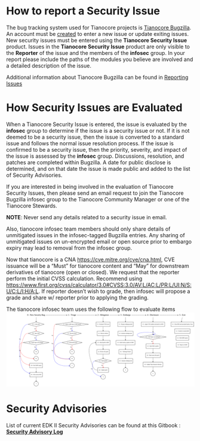 # How to report a Security Issue

The bug tracking system used for Tianocore projects is [Tianocore Bugzilla](https://bugzilla.tianocore.org).  An account must be [created](https://bugzilla.tianocore.org/createaccount.cgi) to enter a new issue or update exiting issues.  New security issues must be entered using the **Tianocore Security Issue** product.  Issues in the **Tianocore Security Issue** product are only visible to the **Reporter** of the issue and the members of the **infosec** group.  In your report please include the paths of the modules you believe are involved and a detailed description of the issue.

Additional information about Tianocore Bugzilla can be found in [Reporting Issues](Reporting-Issues "wikilink")

# How Security Issues are Evaluated

When a Tianocore Security Issue is entered, the issue is evaluated by the **infosec** group to determine if the issue is a security issue or not.  If it is not deemed to be a security issue, then the issue is converted to a standard issue and follows the normal issue resolution process.   If the issue is confirmed to be a security issue, then the priority, severity, and impact of the issue is assessed by the **infosec** group.  Discussions, resolution, and patches are completed within Bugzilla.  A date for public disclose is determined, and on that date the issue is made public and added to the list of Security Advisories.

If you are interested in being involved in the evaluation of Tianocore Security Issues, then please send an email request to join the Tianocore Bugzilla infosec group to the Tianocore Community Manager or one of the Tianocore Stewards.

**NOTE**: Never send any details related to a security issue in email.

Also, tianocore infosec team members should only share details of unmitigated issues in the infosec-tagged Bugzilla entries. Any sharing of unmitigated issues on un-encrypted email or open source prior to embargo expiry may lead to removal from the infosec group.

Now that tianocore is a CNA https://cve.mitre.org/cve/cna.html, CVE issuance will be a “Must” for tianocore content and “May” for downstream derivatives of tianocore (open or closed). We request that the reporter perform the initial CVSS calculation.  Recommend using https://www.first.org/cvss/calculator/3.0#CVSS:3.0/AV:L/AC:L/PR:L/UI:N/S:U/C:L/I:H/A:L. If reporter doesn’t wish to grade, then infosec will propose a grade and share w/ reporter prior to applying the grading.

The tianocore infosec team uses the following flow to evaluate items
![](https://github.com/jwang36/tianocore.github.io/raw/master/security/flowchart.svg?sanitize=true)


# Security Advisories

List of current EDK II Security Advisories can be found at this Gitbook : 
**[Security Advisory Log]( https://edk2-docs.gitbook.io/security-advisory/)**




